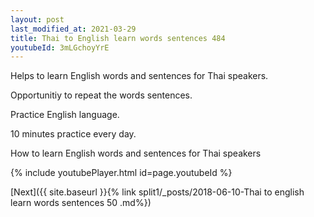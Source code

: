 ```yaml
---
layout: post
last_modified_at: 2021-03-29
title: Thai to English learn words sentences 484 
youtubeId: 3mLGchoyYrE
---
```

 
 
Helps to learn English words and sentences for Thai speakers.

Opportunitiy to repeat the words sentences. 

Practice English language. 
 
10 minutes practice every day. 
 
How to learn English words and sentences for Thai speakers 
 
{% include youtubePlayer.html id=page.youtubeId %}
 
 
[Next]({{ site.baseurl }}{% link  split1/_posts/2018-06-10-Thai to english learn words sentences 50 .md%})
 

